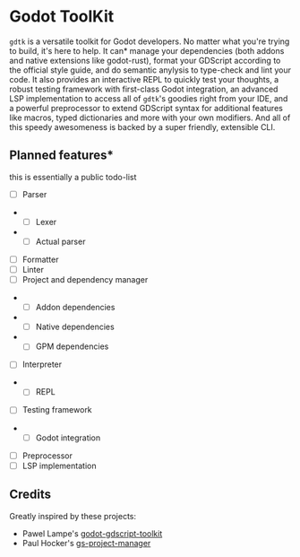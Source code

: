 # Godot ToolKit

`gdtk` is a versatile toolkit for Godot developers. No matter what you're trying to build, it's here to help.
It can\* manage your dependencies (both addons and native extensions like godot-rust), format your GDScript
according to the official style guide, and do semantic anylysis to type-check and lint your code. It also provides
an interactive REPL to quickly test your thoughts, a robust testing framework with first-class Godot integration,
an advanced LSP implementation to access all of `gdtk`'s goodies right from your IDE, and a powerful preprocessor
to <!-- embrace, --> extend <!-- and extinguish --> GDScript syntax for additional features like macros, typed
dictionaries and more with your own modifiers. And all of this speedy awesomeness is backed by a super friendly,
extensible CLI.

## Planned features*

this is essentially a public todo-list

- [ ] Parser
- - [ ] Lexer
- - [ ] Actual parser
- [ ] Formatter
- [ ] Linter
- [ ] Project and dependency manager
- - [ ] Addon dependencies
- - [ ] Native dependencies
- - [ ] GPM dependencies
- [ ] Interpreter
- - [ ] REPL
- [ ] Testing framework
- - [ ] Godot integration
- [ ] Preprocessor
- [ ] LSP implementation

## Credits

Greatly inspired by these projects:
- Pawel Lampe's [godot-gdscript-toolkit](https;//github.com/Scony/godot-gdscript-toolkit)
- Paul Hocker's [gs-project-manager](https://gitlab.com/godot-stuff/gs-project-manager/)
